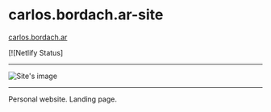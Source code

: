 # carlos.bordach.ar-site
[carlos.bordach.ar](https://carlos.bordach.ar)

[![Netlify Status]

---

![Site's image](./assets/screenshot.3d.png)

---

Personal website. Landing page.
